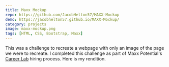 ```yaml
---
title: Maxx Mockup
repo: https://github.com/JacobHelton57/MAXX-Mockup
demo: https://jacobhelton57.github.io/MAXX-Mockup/
category: projects
image: maxx-mockup.png
tags: [HTML, CSS, Bootstrap, Maxx]
---
```


This was a challenge to recreate a webpage with only an image of the page we were to recreate. I completed this challenge as part of Maxx Potential's [Career Lab](https://maxxpotential.com/apprentice/) hiring process. Here is my rendition.
